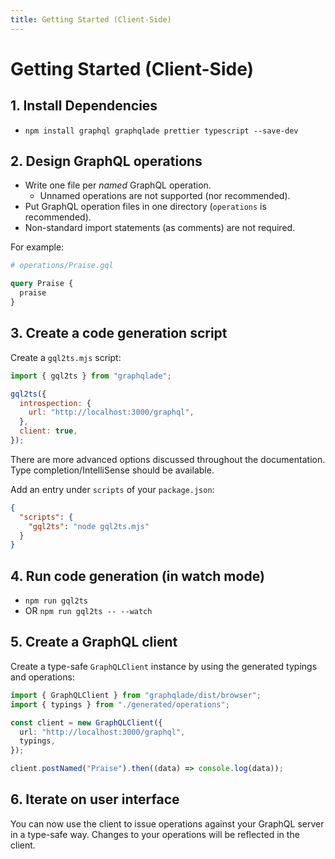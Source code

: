 ```yaml
---
title: Getting Started (Client-Side)
---
```


# Getting Started (Client-Side)

## 1. Install Dependencies

- `npm install graphql graphqlade prettier typescript --save-dev`

## 2. Design GraphQL operations

- Write one file per _named_ GraphQL operation.
  - Unnamed operations are not supported (nor recommended).
- Put GraphQL operation files in one directory (`operations` is recommended).
- Non-standard import statements (as comments) are not required.

For example:

```graphql
# operations/Praise.gql

query Praise {
  praise
}
```

## 3. Create a code generation script

Create a `gql2ts.mjs` script:

```js
import { gql2ts } from "graphqlade";

gql2ts({
  introspection: {
    url: "http://localhost:3000/graphql",
  },
  client: true,
});
```

There are more advanced options discussed throughout the documentation.
Type completion/IntelliSense should be available.

Add an entry under `scripts` of your `package.json`:

```json
{
  "scripts": {
    "gql2ts": "node gql2ts.mjs"
  }
}
```

## 4. Run code generation (in watch mode)

- `npm run gql2ts`
- OR `npm run gql2ts -- --watch`

## 5. Create a GraphQL client

Create a type-safe `GraphQLClient` instance by using the generated typings and operations:

```ts
import { GraphQLClient } from "graphqlade/dist/browser";
import { typings } from "./generated/operations";

const client = new GraphQLClient({
  url: "http://localhost:3000/graphql",
  typings,
});

client.postNamed("Praise").then((data) => console.log(data));
```

## 6. Iterate on user interface

You can now use the client to issue operations against your GraphQL server
in a type-safe way. Changes to your operations will be reflected in the client.
